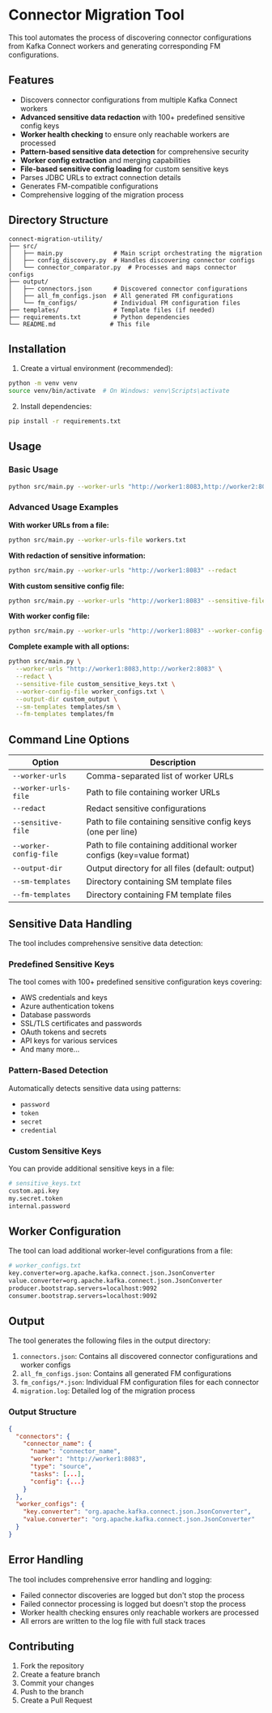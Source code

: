 # Connector Migration Tool

This tool automates the process of discovering connector configurations from Kafka Connect workers and generating corresponding FM configurations.

## Features

- Discovers connector configurations from multiple Kafka Connect workers
- **Advanced sensitive data redaction** with 100+ predefined sensitive config keys
- **Worker health checking** to ensure only reachable workers are processed
- **Pattern-based sensitive data detection** for comprehensive security
- **Worker config extraction** and merging capabilities
- **File-based sensitive config loading** for custom sensitive keys
- Parses JDBC URLs to extract connection details
- Generates FM-compatible configurations
- Comprehensive logging of the migration process

## Directory Structure

```
connect-migration-utility/
├── src/
│   ├── main.py              # Main script orchestrating the migration
│   ├── config_discovery.py  # Handles discovering connector configs
│   └── connector_comparator.py  # Processes and maps connector configs
├── output/
│   ├── connectors.json      # Discovered connector configurations
│   ├── all_fm_configs.json  # All generated FM configurations
│   └── fm_configs/          # Individual FM configuration files
├── templates/               # Template files (if needed)
├── requirements.txt         # Python dependencies
└── README.md               # This file
```

## Installation

1. Create a virtual environment (recommended):
```bash
python -m venv venv
source venv/bin/activate  # On Windows: venv\Scripts\activate
```

2. Install dependencies:
```bash
pip install -r requirements.txt
```

## Usage

### Basic Usage
```bash
python src/main.py --worker-urls "http://worker1:8083,http://worker2:8083"
```

### Advanced Usage Examples

**With worker URLs from a file:**
```bash
python src/main.py --worker-urls-file workers.txt
```

**With redaction of sensitive information:**
```bash
python src/main.py --worker-urls "http://worker1:8083" --redact
```

**With custom sensitive config file:**
```bash
python src/main.py --worker-urls "http://worker1:8083" --sensitive-file sensitive_keys.txt
```

**With worker config file:**
```bash
python src/main.py --worker-urls "http://worker1:8083" --worker-config-file worker_configs.txt
```

**Complete example with all options:**
```bash
python src/main.py \
  --worker-urls "http://worker1:8083,http://worker2:8083" \
  --redact \
  --sensitive-file custom_sensitive_keys.txt \
  --worker-config-file worker_configs.txt \
  --output-dir custom_output \
  --sm-templates templates/sm \
  --fm-templates templates/fm
```

## Command Line Options

| Option | Description |
|--------|-------------|
| `--worker-urls` | Comma-separated list of worker URLs |
| `--worker-urls-file` | Path to file containing worker URLs |
| `--redact` | Redact sensitive configurations |
| `--sensitive-file` | Path to file containing sensitive config keys (one per line) |
| `--worker-config-file` | Path to file containing additional worker configs (key=value format) |
| `--output-dir` | Output directory for all files (default: output) |
| `--sm-templates` | Directory containing SM template files |
| `--fm-templates` | Directory containing FM template files |

## Sensitive Data Handling

The tool includes comprehensive sensitive data detection:

### Predefined Sensitive Keys
The tool comes with 100+ predefined sensitive configuration keys covering:
- AWS credentials and keys
- Azure authentication tokens
- Database passwords
- SSL/TLS certificates and passwords
- OAuth tokens and secrets
- API keys for various services
- And many more...

### Pattern-Based Detection
Automatically detects sensitive data using patterns:
- `password`
- `token`
- `secret`
- `credential`

### Custom Sensitive Keys
You can provide additional sensitive keys in a file:
```bash
# sensitive_keys.txt
custom.api.key
my.secret.token
internal.password
```

## Worker Configuration

The tool can load additional worker-level configurations from a file:
```bash
# worker_configs.txt
key.converter=org.apache.kafka.connect.json.JsonConverter
value.converter=org.apache.kafka.connect.json.JsonConverter
producer.bootstrap.servers=localhost:9092
consumer.bootstrap.servers=localhost:9092
```

## Output

The tool generates the following files in the output directory:

1. `connectors.json`: Contains all discovered connector configurations and worker configs
2. `all_fm_configs.json`: Contains all generated FM configurations
3. `fm_configs/*.json`: Individual FM configuration files for each connector
4. `migration.log`: Detailed log of the migration process

### Output Structure
```json
{
  "connectors": {
    "connector_name": {
      "name": "connector_name",
      "worker": "http://worker1:8083",
      "type": "source",
      "tasks": [...],
      "config": {...}
    }
  },
  "worker_configs": {
    "key.converter": "org.apache.kafka.connect.json.JsonConverter",
    "value.converter": "org.apache.kafka.connect.json.JsonConverter"
  }
}
```

## Error Handling

The tool includes comprehensive error handling and logging:
- Failed connector discoveries are logged but don't stop the process
- Failed connector processing is logged but doesn't stop the process
- Worker health checking ensures only reachable workers are processed
- All errors are written to the log file with full stack traces

## Contributing

1. Fork the repository
2. Create a feature branch
3. Commit your changes
4. Push to the branch
5. Create a Pull Request 